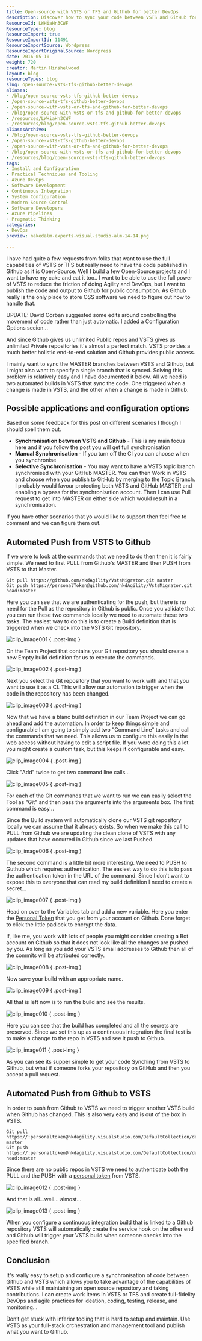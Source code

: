 ```yaml
---
title: Open-source with VSTS or TFS and Github for better DevOps
description: Discover how to sync your code between VSTS and GitHub for seamless DevOps. Leverage open-source benefits while maximizing VSTS capabilities. Learn more!
ResourceId: LWHiaHn3CWF
ResourceType: blog
ResourceImport: true
ResourceImportId: 11491
ResourceImportSource: Wordpress
ResourceImportOriginalSource: Wordpress
date: 2016-05-10
weight: 720
creator: Martin Hinshelwood
layout: blog
resourceTypes: blog
slug: open-source-vsts-tfs-github-better-devops
aliases:
- /blog/open-source-vsts-tfs-github-better-devops
- /open-source-vsts-tfs-github-better-devops
- /open-source-with-vsts-or-tfs-and-github-for-better-devops
- /blog/open-source-with-vsts-or-tfs-and-github-for-better-devops
- /resources/LWHiaHn3CWF
- /resources/blog/open-source-vsts-tfs-github-better-devops
aliasesArchive:
- /blog/open-source-vsts-tfs-github-better-devops
- /open-source-vsts-tfs-github-better-devops
- /open-source-with-vsts-or-tfs-and-github-for-better-devops
- /blog/open-source-with-vsts-or-tfs-and-github-for-better-devops
- /resources/blog/open-source-vsts-tfs-github-better-devops
tags:
- Install and Configuration
- Practical Techniques and Tooling
- Azure DevOps
- Software Development
- Continuous Integration
- System Configuration
- Modern Source Control
- Software Developers
- Azure Pipelines
- Pragmatic Thinking
categories:
- DevOps
preview: nakedalm-experts-visual-studio-alm-14-14.png

---
```

I have had quite a few requests from folks that want to use the full capabilities of VSTS or TFS but really need to have the code published in Github as it is Open-Source. Well I build a few Open-Source projects and I want to have my cake and eat it too.. I want to be able to use the full power of VSTS to reduce the friction of doing Agility and DevOps, but I want to publish the code and output to Github for public consumption. As Github really is the only place to store OSS software we need to figure out how to handle that.

UPDATE: David Corban suggested some edits around controlling the movement of code rather than just automatic. I added a Configuration Options secion...

And since Github gives us unlimited Public repos and VSTS gives us unlimited Private repositories it's almost a perfect match. VSTS provides a much better holistic end-to-end solution and Github provides public access.

I mainly want to sync the MASTER branches between VSTS and Github, but I might also want to specify a single branch that is synced. Solving this problem is relatively easy and I have documented it below. All we need is two automated builds in VSTS that sync the code. One triggered when a change is made in VSTS, and the other when a change is made in Github.

## Possible applications and configuration options

Based on some feedback for this post on different scenarios I though I should spell them out.

- **Synchronisation between VSTS and Github** - This is my main focus here and if you follow the post you will get full synchronisation
- **Manual Synchronisation** - If you turn off the CI you can choose when you synchronise
- **Selective Synchronisation** - You may want to have a VSTS topic branch synchronised with your GitHub MASTER. You can then Work in VSTS and choose when you publish to GitHub by merging to the Topic Branch. I probably would favour protecting both VSTS and GitHub MASTER and enabling a bypass for the synchronisation account. Then I can use Pull request to get into MASTER on either side which would result in a synchronisation.

If you have other scenarios that yo would like to support then feel free to comment and we can figure them out.

## Automated Push from VSTS to Github

If we were to look at the commands that we need to do then then it is fairly simple. We need to first PULL from Github's MASTER and then PUSH from VSTS to that Master.

```
Git pull https://github.com/nkdAgility/VstsMigrator.git master
Git push https://personalToken@github.com/nkdAgility/VstsMigrator.git head:master

```

Here you can see that we are authenticating for the push, but there is no need for the Pull as the repository in Github is public. Once you validate that you can run these two commands locally we need to automate these two tasks. The easiest way to do this is to create a Build definition that is triggered when we check into the VSTS Git repository.

![clip_image001](images/clip_image001-1-1.png "clip_image001")
{ .post-img }

On the Team Project that contains your Git repository you should create a new Empty build definition for us to execute the commands.

![clip_image002](images/clip_image002-2-2.png "clip_image002")
{ .post-img }

Next you select the Git repository that you want to work with and that you want to use it as a CI. This will allow our automation to trigger when the code in the repository has been changed.

![clip_image003](images/clip_image003-3-3.png "clip_image003")
{ .post-img }

Now that we have a blanc build definition in our Team Project we can go ahead and add the automation. In order to keep things simple and configurable I am going to simply add two "Command Line" tasks and call the commands that we need. This allows us to configure this easily in the web access without having to edit a script file. If you were doing this a lot you might create a custom task, but this keeps it configurable and easy.

![clip_image004](images/clip_image004-4-4.png "clip_image004")
{ .post-img }

Click "Add" twice to get two command line calls…

![clip_image005](images/clip_image005-5-5.png "clip_image005")
{ .post-img }

For each of the Git commands that we want to run we can easily select the Tool as "Git" and then pass the arguments into the arguments box. The first command is easy…

Since the Build system will automatically clone our VSTS git repository locally we can assume that it already exists. So when we make this call to PULL from Github we are updating the clean clone of VSTS with any updates that have occurred in Github since we last Pushed.

![clip_image006](images/clip_image006-6-6.png "clip_image006")
{ .post-img }

The second command is a little bit more interesting. We need to PUSH to Guthub which requires authentication. The easiest way to do this is to pass the authentication token in the URL of the command. Since I don’t want to expose this to everyone that can read my build definition I need to create a secret…

![clip_image007](images/clip_image007-7-7.png "clip_image007")
{ .post-img }

Head on over to the Variables tab and add a new variable. Here you enter the [Personal Token](https://github.com/blog/1509-personal-api-tokens) that you get from your account on Github. Done forget to click the little padlock to encrypt the data.

If, like me, you work with lots of people you might consider creating a Bot account on Github so that it does not look like all the changes are pushed by you. As long as you add your VSTS email addresses to Github then all of the commits will be attributed correctly.

![clip_image008](images/clip_image008-8-8.png "clip_image008")
{ .post-img }

Now save your build with an appropriate name.

![clip_image009](images/clip_image009-9-9.png "clip_image009")
{ .post-img }

All that is left now is to run the build and see the results.

![clip_image010](images/clip_image010-10-10.png "clip_image010")
{ .post-img }

Here you can see that the build has completed and all the secrets are preserved. Since we set this up as a continuous integration the final test is to make a change to the repo in VSTS and see it push to Github.

![clip_image011](images/clip_image011-11-11.png "clip_image011")
{ .post-img }

As you can see its supper simple to get your code Synching from VSTS to Github, but what if someone forks your repository on GitHub and then you accept a pull request.

## Automated Push from Github to VSTS

In order to push from Github to VSTS we need to trigger another VSTS build when Github has changed. This is also very easy and is out of the box in VSTS.

```
Git pull https://:personaltoken@nkdagility.visualstudio.com/DefaultCollection/defaultProject/_git/VstsMigrationTools master
Git push https://:personaltoken@nkdagility.visualstudio.com/DefaultCollection/defaultProject/_git/VstsMigrationTools head:master

```

Since there are no public repos in VSTS we need to authenticate both the PULL and the PUSH with a [personal token](https://www.visualstudio.com/en-us/get-started/setup/use-personal-access-tokens-to-authenticate) from VSTS.

![clip_image012](images/clip_image012-12-12.png "clip_image012")
{ .post-img }

And that is all…well… almost…

![clip_image013](images/clip_image013-13-13.png "clip_image013")
{ .post-img }

When you configure a continuous integration build that is linked to a Github repository VSTS will automatically create the service hook on the other end and Github will trigger your VSTS build when someone checks into the specified branch.

## Conclusion

It's really easy to setup and configure a synchronisation of code between Github and VSTS which allows you to take advantage of the capabilities of VSTS while still maintaining an open source repository and taking contributions. I can create work items in VSTS or TFS and create full-fidelity DevOps and agile practices for ideation, coding, testing, release, and monitoring…

Don’t get stuck with inferior tooling that is hard to setup and maintain. Use VSTS as your full-stack orchestration and management tool and publish what you want to Github.
